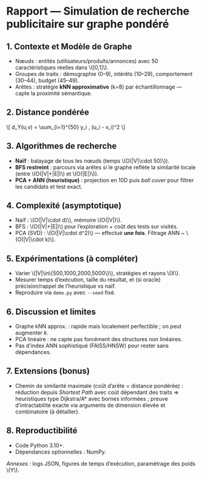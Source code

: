 
# Rapport — Simulation de recherche publicitaire sur graphe pondéré

## 1. Contexte et Modèle de Graphe
- Nœuds : entités (utilisateurs/produits/annonces) avec 50 caractéristiques réelles dans \\([0,1]\\).
- Groupes de traits : démographie (0–9), intérêts (10–29), comportement (30–44), budget (45–49).
- Arêtes : stratégie **kNN approximative** (k=8) par échantillonnage — capte la proximité sémantique.

## 2. Distance pondérée
\\[ d_Y(u,v) = \sum_{i=1}^{50} y_i \, (u_i - v_i)^2 \\]

## 3. Algorithmes de recherche
- **Naïf** : balayage de tous les nœuds (temps \\(O(|V|\\cdot 50)\\)).
- **BFS restreint** : parcours via arêtes si le graphe reflète la similarité locale (entre \\(O(|V|+|E|)\\) et \\(O(|E|)\\)).
- **PCA + ANN (heuristique)** : projection en 10D puis *ball cover* pour filtrer les candidats et test exact.

## 4. Complexité (asymptotique)
- Naïf : \\(O(|V|\\cdot d)\\), mémoire \\(O(|V|)\\).
- BFS : \\(O(|V|+|E|)\\) pour l’exploration + coût des tests sur visités.
- PCA (SVD) : \\(O(|V|\\cdot d^2)\\) — effectué **une fois**. Filtrage ANN ~ \\(O(|V|\\cdot k)\\).

## 5. Expérimentations (à compléter)
- Varier \\(|V|\\in\\{500,1000,2000,5000\\}\\), stratégies et rayons \\(X\\).
- Mesurer temps d’exécution, taille du résultat, et (si oracle) précision/rappel de l’heuristique vs naïf.
- Reproduire via `demo.py` avec `--seed` fixé.

## 6. Discussion et limites
- Graphe kNN approx. : rapide mais localement perfectible ; on peut augmenter *k*.
- PCA linéaire : ne capte pas forcément des structures non linéaires.
- Pas d’index ANN sophistiqué (FAISS/HNSW) pour rester sans dépendances.

## 7. Extensions (bonus)
- Chemin de similarité maximale (coût d’arête = distance pondérée) : réduction depuis *Shortest Path* avec coût dépendant des traits ⇒ heuristiques type Dijkstra/A* avec bornes informées ; preuve d’intractabilité exacte via arguments de dimension élevée et combinatoire (à détailler).

## 8. Reproductibilité
- Code Python 3.10+.
- Dépendances optionnelles : NumPy.

*Annexes :* logs JSON, figures de temps d’exécution, paramétrage des poids \\(Y\\).
